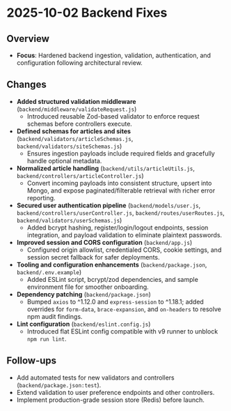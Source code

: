 # 2025-10-02 Backend Fixes

## Overview
- **Focus**: Hardened backend ingestion, validation, authentication, and configuration following architectural review.

## Changes
- **Added structured validation middleware** (`backend/middleware/validateRequest.js`)
  - Introduced reusable Zod-based validator to enforce request schemas before controllers execute.
- **Defined schemas for articles and sites** (`backend/validators/articleSchemas.js`, `backend/validators/siteSchemas.js`)
  - Ensures ingestion payloads include required fields and gracefully handle optional metadata.
- **Normalized article handling** (`backend/utils/articleUtils.js`, `backend/controllers/articleController.js`)
  - Convert incoming payloads into consistent structure, upsert into Mongo, and expose paginated/filterable retrieval with richer error reporting.
- **Secured user authentication pipeline** (`backend/models/user.js`, `backend/controllers/userController.js`, `backend/routes/userRoutes.js`, `backend/validators/userSchemas.js`)
  - Added bcrypt hashing, register/login/logout endpoints, session integration, and payload validation to eliminate plaintext passwords.
- **Improved session and CORS configuration** (`backend/app.js`)
  - Configured origin allowlist, credentialed CORS, cookie settings, and session secret fallback for safer deployments.
- **Tooling and configuration enhancements** (`backend/package.json`, `backend/.env.example`)
  - Added ESLint script, bcrypt/zod dependencies, and sample environment file for smoother onboarding.
- **Dependency patching** (`backend/package.json`)
  - Bumped `axios` to ^1.12.0 and `express-session` to ^1.18.1; added overrides for `form-data`, `brace-expansion`, and `on-headers` to resolve npm audit findings.
- **Lint configuration** (`backend/eslint.config.js`)
  - Introduced flat ESLint config compatible with v9 runner to unblock `npm run lint`.

## Follow-ups
- Add automated tests for new validators and controllers (`backend/package.json:test`).
- Extend validation to user preference endpoints and other controllers.
- Implement production-grade session store (Redis) before launch.
